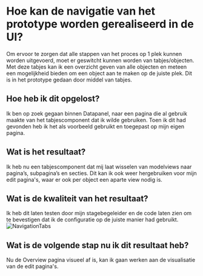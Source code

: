 # Hoe kan de navigatie van het prototype worden gerealiseerd in de UI?
Om ervoor te zorgen dat alle stappen van het proces op 1 plek kunnen worden uitgevoerd, moet er geswitcht kunnen worden van tabjes/objecten. Met deze tabjes kan ik een overzicht geven van alle objecten en meteen een mogelijkheid bieden om een object aan te maken op de juiste plek. Dit is in het prototype gedaan door middel van tabjes.

## Hoe heb ik dit opgelost?
Ik ben op zoek gegaan binnen Datapanel, naar een pagina die al gebruik maakte van het tabjescomponent dat ik wilde gebruiken. Toen ik dit had gevonden heb ik het als voorbeeld gebruikt en toegepast op mijn eigen pagina.

## Wat is het resultaat?
Ik heb nu een tabjescomponent dat mij laat wisselen van modelviews naar pagina’s, subpagina’s en secties. Dit kan ik ook weer hergebruiken voor mijn edit pagina's, waar er ook per object een aparte view nodig is.

## Wat is de kwaliteit van het resultaat?
Ik heb dit laten testen door mijn stagebegeleider en de code laten zien om te bevestigen dat ik de configuratie op de juiste manier had gebruikt.
![NavigationTabs](https://github.com/Timsel1/PortfolioS5/assets/90602424/9e7fd71a-9044-4d19-a880-498459dcb48f)

## Wat is de volgende stap nu ik dit resultaat heb?
Nu de Overview pagina visueel af is, kan ik gaan werken aan de visualisatie van de edit pagina's.
